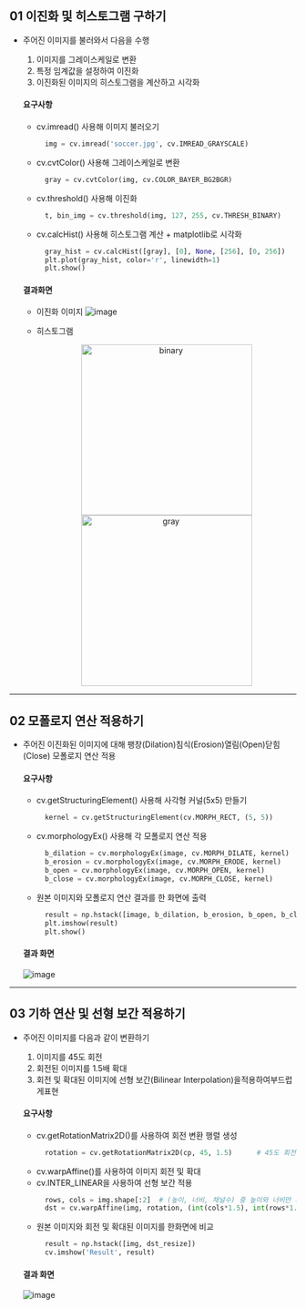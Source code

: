 ## 01 이진화 및 히스토그램 구하기


- 주어진 이미지를 불러와서 다음을 수행
  1. 이미지를 그레이스케일로 변환
  2. 특정 임계값을 설정하여 이진화
  3. 이진화된 이미지의 히스토그램을 계산하고 시각화

  #### 요구사항
  - cv.imread() 사용해 이미지 불러오기
    ```python
      img = cv.imread('soccer.jpg', cv.IMREAD_GRAYSCALE)
    ```
  - cv.cvtColor() 사용해 그레이스케일로 변환
    ```python
      gray = cv.cvtColor(img, cv.COLOR_BAYER_BG2BGR)
    ```
  - cv.threshold() 사용해 이진화
    ```python
      t, bin_img = cv.threshold(img, 127, 255, cv.THRESH_BINARY)
    ```
  - cv.calcHist() 사용해 히스토그램 계산 + matplotlib로 시각화
    ```python
      gray_hist = cv.calcHist([gray], [0], None, [256], [0, 256])
      plt.plot(gray_hist, color='r', linewidth=1)
      plt.show()
    ```

  #### 결과화면
  - 이진화 이미지
  ![image](https://github.com/user-attachments/assets/cf72fee6-3749-46d0-8a36-53ec58706bb5)

  - 히스토그램
 
    <p align="center">
      <img src="https://github.com/user-attachments/assets/c864347f-a269-4868-bd5a-96ca09fc4de8" alt="binary" width="300">
      <img src="https://github.com/user-attachments/assets/674ed18b-81d2-4135-a03c-f42e90adf87f" alt="gray" width="300">
    </p>
    
  



---


## 02 모폴로지 연산 적용하기

  - 주어진 이진화된 이미지에 대해 팽창(Dilation)침식(Erosion)열림(Open)닫힘(Close) 모폴로지 연산 적용

     #### 요구사항
      - cv.getStructuringElement() 사용해 사각형 커널(5x5) 만들기
        ```python
          kernel = cv.getStructuringElement(cv.MORPH_RECT, (5, 5))
        ```
      - cv.morphologyEx() 사용해 각 모폴로지 연산 적용
        ```python
          b_dilation = cv.morphologyEx(image, cv.MORPH_DILATE, kernel)  # 팽창
          b_erosion = cv.morphologyEx(image, cv.MORPH_ERODE, kernel)    # 침식
          b_open = cv.morphologyEx(image, cv.MORPH_OPEN, kernel)        # 열림
          b_close = cv.morphologyEx(image, cv.MORPH_CLOSE, kernel)      # 닫힘 
        ```
     - 원본 이미지와 모폴로지 연산 결과를 한 화면에 출력
        ```python
          result = np.hstack([image, b_dilation, b_erosion, b_open, b_close])
          plt.imshow(result)
          plt.show()
        ```


    #### 결과 화면
      ![image](https://github.com/user-attachments/assets/0294d190-e4e9-418c-b77c-8380cab66186)



---


## 03 기하 연산 및 선형 보간 적용하기

  - 주어진 이미지를 다음과 같이 변환하기
    1. 이미지를 45도 회전
    2. 회전된 이미지를 1.5배 확대
    3. 회전 및 확대된 이미지에 선형 보간(Bilinear Interpolation)을적용하여부드럽게표현

     #### 요구사항
      - cv.getRotationMatrix2D()를 사용하여 회전 변환 행렬 생성
        ```python
          rotation = cv.getRotationMatrix2D(cp, 45, 1.5)      # 45도 회전, 1.5배 확대
        ```
      - cv.warpAffine()를 사용하여 이미지 회전 및 확대
      - cv.INTER_LINEAR을 사용하여 선형 보간 적용
        ```python
          rows, cols = img.shape[:2]  # (높이, 너비, 채널수) 중 높이와 너비만 가져옴
          dst = cv.warpAffine(img, rotation, (int(cols*1.5), int(rows*1.5)), flags=cv.INTER_LINEAR)
        ```
    - 원본 이미지와 회전 및 확대된 이미지를 한화면에 비교
        ```python
          result = np.hstack([img, dst_resize])
          cv.imshow('Result', result)
        ```


    #### 결과 화면
      ![image](https://github.com/user-attachments/assets/5611404c-e553-41a0-a8b4-0f083a21d5a7)


    
